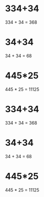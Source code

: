 # 334+34
334 + 34 = 368

# 34+34
34 + 34 = 68

# 445*25
445 * 25 = 11125

# 334+34
334 + 34 = 368

# 34+34
34 + 34 = 68

# 445*25
445 * 25 = 11125

